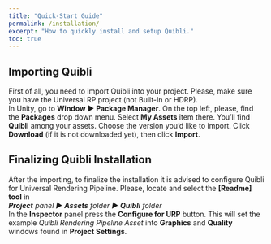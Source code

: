 ```yaml
---
title: "Quick-Start Guide"
permalink: /installation/
excerpt: "How to quickly install and setup Quibli."
toc: true
---
```


## Importing Quibli
First of all, you need to import Quibli into your project. Please, make sure you have the Universal RP project (not Built-In or HDRP).  
In Unity, go to **Window** ▶︎ **Package Manager**. On the top left, please, find the **Packages** drop down menu. Select **My Assets** item there. You’ll find **Quibli** among your assets. Choose the version you’d like to import. Click **Download** (if it is not downloaded yet), then click **Import**.  

## Finalizing Quibli Installation
After the importing, to finalize the installation it is advised to configure Quibli for Universal Rendering Pipeline. Please, locate and select the **[Readme] tool** in  
_**Project** panel ▶︎ **Assets** folder ▶︎ **Quibli** folder_  
In the **Inspector** panel press the **Configure for URP** button. This will set the example _Quibli Rendering Pipeline Asset_ into **Graphics** and **Quality** windows found in **Project Settings**.  
